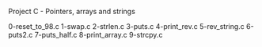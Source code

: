 Project C - Pointers, arrays and strings

0-reset_to_98.c
1-swap.c
2-strlen.c
3-puts.c
4-print_rev.c
5-rev_string.c
6-puts2.c
7-puts_half.c
8-print_array.c
9-strcpy.c
